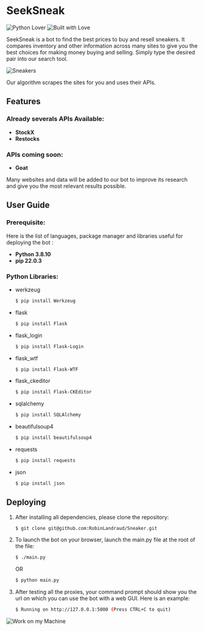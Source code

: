 # SeekSneak

![Python Lover](https://forthebadge.com/images/badges/made-with-python.svg) ![Built with Love](https://forthebadge.com/images/badges/built-with-love.svg)

SeekSneak is a bot to find the best prices to buy and resell sneakers. It compares inventory and other information across many sites to give you the best choices for making money buying and selling. Simply type the desired pair into our search tool.

![Sneakers](https://media.giphy.com/media/5WlXGaNnB0N6o/giphy.gif)

Our algorithm scrapes the sites for you and uses their APIs.

## Features

### Already severals APIs Available:
- **StockX**
- **Restocks**

### APIs coming soon:
- **Goat**

Many websites and data will be added to our bot to improve its research and give you the most relevant results possible.

## User Guide

### Prerequisite:

Here is the list of languages, package manager and libraries useful for deploying the bot :

- **Python 3.8.10**
- **pip 22.0.3**

### Python Libraries:
- werkzeug
   ```bash
   $ pip install Werkzeug
   ```
- flask
   ```bash
   $ pip install Flask
   ```
- flask_login
   ```bash
   $ pip install Flask-Login
   ```
- flask_wtf
   ```bash
   $ pip install Flask-WTF
   ```
- flask_ckeditor
   ```bash
   $ pip install Flask-CKEditor
   ```
- sqlalchemy
   ```bash
   $ pip install SQLAlchemy
   ```
- beautifulsoup4
   ```bash
   $ pip install beautifulsoup4
   ```
- requests
   ```bash
   $ pip install requests
   ```
- json
   ```bash
   $ pip install json
   ```

## Deploying

1. After installing all dependencies, please clone the repository:
   ```bash
   $ git clone git@github.com:RobinLandraud/Sneaker.git
   ```

2. To launch the bot on your browser, launch the main.py file at the root of the file:
   ```bash
   $ ./main.py
   ```
   OR
   ```bash
   $ python main.py
   ```

3. After testing all the proxies, your command prompt should show you the url on which you can use the bot with a web GUI. Here is an example:
   ```bash
   $ Running on http://127.0.0.1:5000 (Press CTRL+C to quit)
   ```

![Work on my Machine](https://forthebadge.com/images/badges/works-on-my-machine.svg)